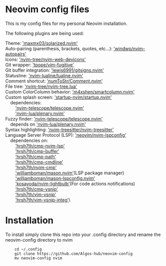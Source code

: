 # Neovim config files

This is my config files for my personal Neovim installation.

The following plugins are being used:

Theme: ['maxmx03/solarized.nvim'](https://github.com/maxmx03/solarized.nvim)\
Auto-pairing (parenthesis, brackets, quotes, etc...): ['windwp/nvim-autopairs'](https://github.com/windwp/nvim-autopairs)\
Icons: ['nvim-tree/nvim-web-devicons'](https://github.com/nvim-tree/nvim-web-devicons)\
Git wrapper: ['tpope/vim-fugitive'](https://github.com/tpope/vim-fugitive)\
Git buffer integration: ['lewis6991/gitsigns.nvim'](https://github.com/lewis6991/gitsigns.nvim)\
Statusline: ['nvim-lualine/lualine.nvim'](https://github.com/nvim-lualine/lualine.nvim)\
Comment shortcut: ['numToStr/Comment.nvim'](https://github.com/numToStr/Comment.nvim)\
File tree: ['nvim-tree/nvim-tree.lua'](https://github.com/nvim-tree/nvim-tree.lua)\
Custom ColorColumn behavior: ['m4xshen/smartcolumn.nvim'](https://github.com/m4xshen/smartcolumn.nvim)\
Custom splash screen: ['startup-nvim/startup.nvim'](https://github.com/startup-nvim/startup.nvim)\
&nbsp;&nbsp;&nbsp;&nbsp;dependencies:\
&nbsp;&nbsp;&nbsp;&nbsp;&nbsp;&nbsp;&nbsp;&nbsp;['nvim-telescope/telescope.nvim'](https://github.com/nvim-telescope/telescope.nvim)\
&nbsp;&nbsp;&nbsp;&nbsp;&nbsp;&nbsp;&nbsp;&nbsp;['nvim-lua/plenary.nvim'](https://github.com/nvim-lua/plenary.nvim)\
Fuzzy finder: ['nvim-telescope/telescope.nvim'](https://github.com/nvim-telescope/telescope.nvim)\
&nbsp;&nbsp;&nbsp;&nbsp;depends on ['nvim-lua/plenary.nvim'](https://github.com/nvim-lua/plenary.nvim)\
Syntax highlighting: ['nvim-treesitter/nvim-treesitter'](https://github.com/nvim-treesitter/nvim-treesitter)\
Language Server Protocol (LSP): ['neovim/nvim-lspconfig'](https://github.com/neovim/nvim-lspconfig)\
&nbsp;&nbsp;&nbsp;&nbsp;dependencies on:\
&nbsp;&nbsp;&nbsp;&nbsp;&nbsp;&nbsp;&nbsp;&nbsp;['hrsh7th/cmp-nvim-lsp'](https://github.com/hrsh7th/cmp-nvim-lsp)\
&nbsp;&nbsp;&nbsp;&nbsp;&nbsp;&nbsp;&nbsp;&nbsp;['hrsh7th/cmp-buffer'](https://github.com/hrsh7th/cmp-buffer)\
&nbsp;&nbsp;&nbsp;&nbsp;&nbsp;&nbsp;&nbsp;&nbsp;['hrsh7th/cmp-path'](https://github.com/hrsh7th/cmp-path)\
&nbsp;&nbsp;&nbsp;&nbsp;&nbsp;&nbsp;&nbsp;&nbsp;['hrsh7th/cmp-cmdline'](https://github.com/hrsh7th/cmp-cmdline)\
&nbsp;&nbsp;&nbsp;&nbsp;&nbsp;&nbsp;&nbsp;&nbsp;['hrsh7th/nvim-cmp'](https://github.com/hrsh7th/nvim-cmp)\
&nbsp;&nbsp;&nbsp;&nbsp;&nbsp;&nbsp;&nbsp;&nbsp;['williamboman/mason.nvim'](https://github.com/williamboman/mason.nvim)(LSP package manager)\
&nbsp;&nbsp;&nbsp;&nbsp;&nbsp;&nbsp;&nbsp;&nbsp;['williamboman/mason-lspconfig.nvim'](https://github.com/williamboman/mason-lspconfig.nvim)\
&nbsp;&nbsp;&nbsp;&nbsp;&nbsp;&nbsp;&nbsp;&nbsp;['kosayoda/nvim-lightbulb'](https://github.com/kosayoda/nvim-lightbulb)(For code actions notifications)\
&nbsp;&nbsp;&nbsp;&nbsp;&nbsp;&nbsp;&nbsp;&nbsp;['hrsh7th/cmp-vsnip'](https://github.com/hrsh7th/cmp-vsnip)\
&nbsp;&nbsp;&nbsp;&nbsp;&nbsp;&nbsp;&nbsp;&nbsp;['hrsh7th/vim-vsnip'](https://github.com/hrsh7th/vim-vsnip)\
&nbsp;&nbsp;&nbsp;&nbsp;&nbsp;&nbsp;&nbsp;&nbsp;['hrsh7th/vim-vsnip-integ'](https://github.com/hrsh7th/vim-vsnip-integ)\

# Installation

To install simply clone this repo into your .config directory and rename the neovim-config directory
to nvim

```
    cd ~/.config
    git clone https://github.com/Algos-hub/neovim-config
    mv neovim-config nvim
```
